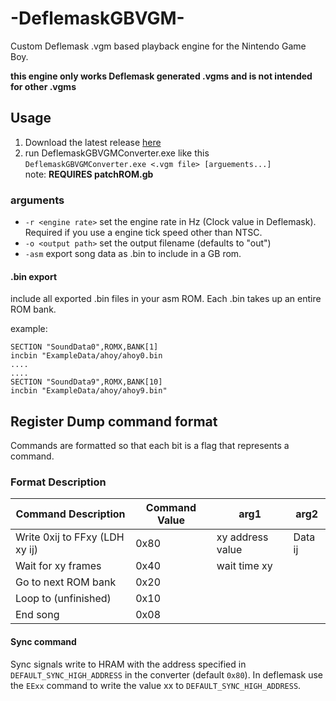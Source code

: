 # -DeflemaskGBVGM-
Custom Deflemask .vgm based playback engine for the Nintendo Game Boy.

**this engine only works Deflemask generated .vgms and is not intended for other .vgms**


## Usage
1. Download the latest release [here](https://github.com/Pegmode/-DeflemaskGBVGM-/releases)  
2. run DeflemaskGBVGMConverter.exe like this  
`DeflemaskGBVGMConverter.exe <.vgm file> [arguements...]`  
note: **REQUIRES patchROM.gb**
### arguments
* `-r <engine rate>` set the engine rate in Hz (Clock value in Deflemask). Required if you use a engine tick speed other than NTSC.
* `-o <output path>` set the output filename (defaults to "out")
* `-asm` export song data as .bin to include in a GB rom.

#### .bin export
include all exported .bin files in your asm ROM. Each .bin takes up an entire ROM bank.  

example:
```
SECTION "SoundData0",ROMX,BANK[1]
incbin "ExampleData/ahoy/ahoy0.bin
....
....
SECTION "SoundData9",ROMX,BANK[10]
incbin "ExampleData/ahoy/ahoy9.bin"
```


## Register Dump command format
Commands are formatted so that each bit is a flag that represents a command.
### Format Description

| Command Description  | Command Value | arg1 | arg2 |
| ------------- | ------------- | ------------- |  ------------- |
| Write 0xij to FFxy (LDH xy ij) | 0x80  | xy address value | Data ij |
| Wait for xy frames | 0x40 | wait time xy |  |
| Go to next ROM bank | 0x20 |  |  |
| Loop to (unfinished) | 0x10 |  |  |
| End song | 0x08 |  |  |

#### Sync command
Sync signals write to HRAM with the address specified in `DEFAULT_SYNC_HIGH_ADDRESS` in the converter (default `0x80`). In deflemask use the `EExx` command to write the value xx to `DEFAULT_SYNC_HIGH_ADDRESS`.


